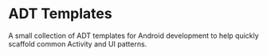 ADT Templates
=============

A small collection of ADT templates for Android development to help quickly scaffold common Activity and UI patterns.

